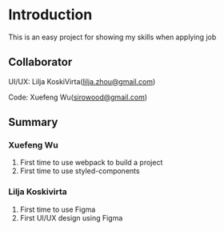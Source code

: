 # Introduction
This is an easy project for showing my skills when applying job

## Collaborator
UI/UX: Lilja KoskiVirta(lilja.zhou@gmail.com)

Code: Xuefeng Wu(sirowood@gmail.com)

## Summary
### Xuefeng Wu
1. First time to use webpack to build a project
2. First time to use styled-components

### Lilja Koskivirta
1. First time to use Figma
2. First UI/UX design using Figma